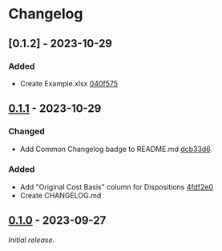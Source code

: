 # Changelog

## [0.1.2] - 2023-10-29

### Added

- Create Example.xlsx [040f575](https://github.com/endressb/tax-lot-tracker/pull/5/commits/040f575)

## [0.1.1] - 2023-10-29

### Changed

- Add Common Changelog badge to README.md [dcb33d6](https://github.com/endressb/tax-lot-tracker/pull/2/commits/dcb33d6)

### Added

- Add "Original Cost Basis" column for Dispositions [4fdf2e0](https://github.com/endressb/tax-lot-tracker/commit/4fdf2e0)
- Create CHANGELOG.md

## [0.1.0] - 2023-09-27

_Initial release._

[0.1.1]: https://github.com/endressb/tax-lot-tracker/releases/tag/v0.1.1
[0.1.0]: https://github.com/endressb/tax-lot-tracker/releases/tag/v0.1.0
